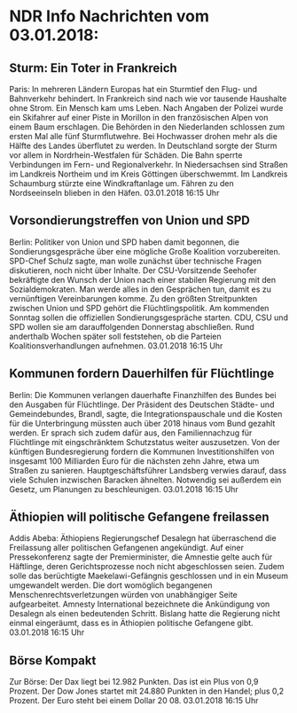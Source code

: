 # NDR Info Nachrichten vom 03.01.2018:


## Sturm: Ein Toter in Frankreich
Paris: In mehreren Ländern Europas hat ein Sturmtief den Flug- und Bahnverkehr behindert. In Frankreich sind nach wie vor tausende Haushalte ohne Strom. Ein Mensch kam ums Leben. Nach Angaben der Polizei wurde ein Skifahrer auf einer Piste in Morillon in den französischen Alpen von einem Baum erschlagen. Die Behörden in den Niederlanden schlossen zum ersten Mal alle fünf Sturmflutwehre. Bei Hochwasser drohen mehr als die Hälfte des Landes überflutet zu werden. In Deutschland sorgte der Sturm vor allem in Nordrhein-Westfalen für Schäden. Die Bahn sperrte Verbindungen im Fern- und Regionalverkehr. In Niedersachsen sind Straßen im Landkreis Northeim und im Kreis Göttingen überschwemmt. Im Landkreis Schaumburg stürzte eine Windkraftanlage um. Fähren zu den Nordseeinseln blieben in den Häfen. 03.01.2018 16:15 Uhr 

## Vorsondierungstreffen von Union und SPD
Berlin: Politiker von Union und SPD haben damit begonnen, die Sondierungsgespräche über eine mögliche Große Koalition vorzubereiten. SPD-Chef Schulz sagte, man wolle zunächst über technische Fragen diskutieren, noch nicht über Inhalte. Der CSU-Vorsitzende Seehofer bekräftigte den Wunsch der Union nach einer stabilen Regierung mit den Sozialdemokraten. Man werde alles in den Gesprächen tun, damit es zu vernünftigen Vereinbarungen komme. Zu den größten Streitpunkten zwischen Union und SPD gehört die Flüchtlingspolitik. Am kommenden Sonntag sollen die offiziellen Sondierungsgespräche starten. CDU, CSU und SPD wollen sie am darauffolgenden Donnerstag abschließen. Rund anderthalb Wochen später soll feststehen, ob die Parteien Koalitionsverhandlungen aufnehmen. 03.01.2018 16:15 Uhr 

## Kommunen fordern Dauerhilfen für Flüchtlinge
Berlin: Die Kommunen verlangen dauerhafte Finanzhilfen des Bundes bei den Ausgaben für Flüchtlinge. Der Präsident des Deutschen Städte- und Gemeindebundes, Brandl, sagte, die Integrationspauschale und die Kosten für die Unterbringung müssten auch über 2018 hinaus vom Bund gezahlt werden. Er sprach sich zudem dafür aus, den Familiennachzug für Flüchtlinge mit eingschränktem Schutzstatus weiter auszusetzen. Von der künftigen Bundesregierung fordern die Kommunen Investitionshilfen von insgesamt 100 Milliarden Euro für die nächsten zehn Jahre, etwa um Straßen zu sanieren. Hauptgeschäftsführer Landsberg verwies darauf, dass viele Schulen inzwischen Baracken ähnelten. Notwendig sei außerdem ein Gesetz, um Planungen zu beschleunigen. 03.01.2018 16:15 Uhr 

## Äthiopien will politische Gefangene freilassen
Addis Abeba: Äthiopiens Regierungschef Desalegn hat überraschend die Freilassung aller politischen Gefangenen angekündigt. Auf einer Pressekonferenz sagte der Premierminister, die Amnestie gelte auch für Häftlinge, deren Gerichtsprozesse noch nicht abgeschlossen seien. Zudem solle das berüchtigte Maekelawi-Gefängnis geschlossen und in ein Museum umgewandelt werden. Die dort womöglich begangenen Menschenrechtsverletzungen würden von unabhängiger Seite aufgearbeitet. Amnesty International bezeichnete die Ankündigung von Desalegn als einen bedeutenden Schritt. Bislang hatte die Regierung nicht einmal eingeräumt, dass es in Äthiopien politische Gefangene gibt. 03.01.2018 16:15 Uhr 

## Börse Kompakt
Zur Börse: Der Dax liegt bei 12.982 Punkten. Das ist ein Plus von 0,9 Prozent. Der Dow Jones startet mit 24.880 Punkten in den Handel; plus 0,2 Prozent. Der Euro steht bei einem Dollar 20 08. 03.01.2018 16:15 Uhr 
